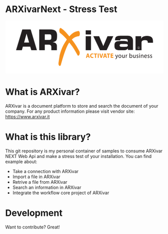 # ARXivarNext - Stress Test
[![ARXivar NEXT](https://raw.githubusercontent.com/zanardini/ARXivarNext-WebApi/master/ARXivar-Logo.png)](https://www.arxivar.it)

# What is ARXivar?
ARXivar is a document platform to store and search the document of your company.
For any product information please visit vendor site: https://www.arxivar.it

# What is this library?
This git repository is my personal container of samples to consume ARXivar NEXT Web Api and make a stress test of your installation.
You can find example about:
  - Take a connection with ARXivar
  - Import a file in ARXivar
  - Retrive a file from ARXivar
  - Search an information in ARXivar
  - Integrate the workflow core project of ARXivar

# Development
Want to contribute?
Great!